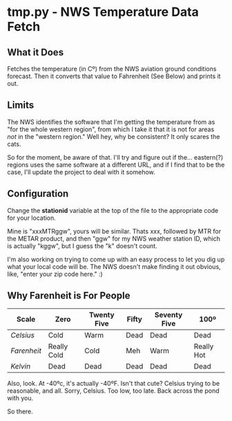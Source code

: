 # tmp.py - NWS Temperature Data Fetch

## What it Does

Fetches the temperature (in Cº) from the NWS aviation ground conditions
forecast. Then it converts that value to Fahrenheit \(See Below\) and prints it out.

## Limits

The NWS identifies the software that I'm getting the temperature from
as "for the whole western region", from which I take it that it is not
for areas _not_ in the "western region." Well hey, why be consistent?
It only scares the cats.

So for the moment, be aware of that. I'll try and figure out if the...
eastern\(?\) regions uses the same software at a different URL, and if
I find that to be the case, I'll update the project to deal with it
somehow.

## Configuration

Change the **stationid** variable at the top of the file to the
appropriate code for your location.

Mine is "xxxMTRggw", yours will be similar. Thats xxx, followed by MTR
for the METAR product, and then "ggw" for my NWS weather station ID,
which is actually "kggw", but I guess the "k" doesn't count.

I'm also working on trying to come up with an easy process to let you
dig up what your local code will be. The NWS doesn't make finding it out
obvious, like, "enter your zip code here." :\)

## Why Farenheit is For People

Scale | Zero | Twenty Five | Fifty | Seventy Five | 100º  
----- | ---- | ----------- | ----- | ------------ | ---  
 *Celsius* | Cold | Warm | Dead | Dead | Dead  
 *Farenheit* | Really Cold | Cold | Meh | Warm | Really Hot  
 *Kelvin* | Dead | Dead | Dead | Dead | Dead  

Also, look. At -40ºc, it's actually -40ºF.
Isn't that cute? Celsius trying to be reasonable, and all.
Sorry, Celsius. Too low, too late. Back across the pond with you.

So there.
